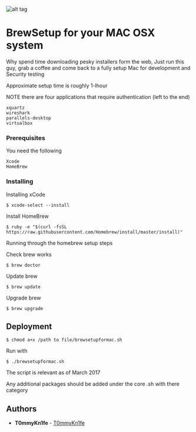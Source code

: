 ![alt tag](https://coolestguidesontheplanet.com/wp-content/uploads/2013/12/home-brew-osx-lion-package-manager.png)

# BrewSetup for your MAC OSX system

Why spend time downloading pesky installers form the web,
Just run this guy, grab a coffee and come back to a fully setup Mac for development and Security testing 

Approximate setup time is roughly 1-lhour 

NOTE there are four applications that require authentication (left to the end)

```
xquartz
wireshark
parallels-desktop
virtualbox
```

### Prerequisites

You need the following

```
Xcode 
HomeBrew
```

### Installing

Installing xCode
```
$ xcode-select --install
```
Install HomeBrew

```
$ ruby -e "$(curl -fsSL https://raw.githubusercontent.com/Homebrew/install/master/install)"
```
Running through the homebrew setup steps

Check brew works

```
$ brew doctor
```
Update brew

```
$ brew update
```
Upgrade brew

```
$ brew upgrade
```

## Deployment

```
$ chmod a+x /path to file/brewsetupformac.sh
```

Run with

```
$ ./brewsetupformac.sh
```


The script is relevant as of March 2017

Any additional packages should be added under the core .sh with there category 

## Authors

* **T0mmyKn1fe** - [T0mmyKn1fe](https://github.com/t0mmykn1fe)